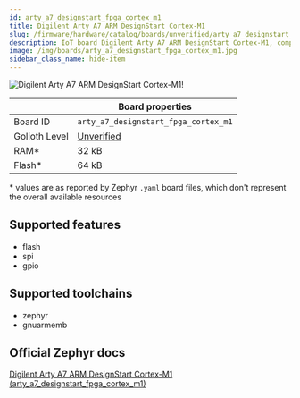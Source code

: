 ```yaml
---
id: arty_a7_designstart_fpga_cortex_m1
title: Digilent Arty A7 ARM DesignStart Cortex-M1
slug: /firmware/hardware/catalog/boards/unverified/arty_a7_designstart_fpga_cortex_m1
description: IoT board Digilent Arty A7 ARM DesignStart Cortex-M1, compatible with Golioth at unverified level.
image: /img/boards/arty_a7_designstart_fpga_cortex_m1.jpg
sidebar_class_name: hide-item
---
```


[//]: # (This is an auto-generated file, do not edit! Changes to it will be lost upon re-generation)

![Digilent Arty A7 ARM DesignStart Cortex-M1!](/img/boards/arty_a7_designstart_fpga_cortex_m1.jpg "Digilent Arty A7 ARM DesignStart Cortex-M1")

|                | Board properties     |
| -------------  | -------------------- |
| Board ID       | `arty_a7_designstart_fpga_cortex_m1` |
| Golioth Level  | [Unverified](/firmware/hardware#unverified-boards) |
| RAM*           | 32 kB |
| Flash*         | 64 kB |

\* values are as reported by Zephyr `.yaml` board files, which don't represent the overall available resources



## Supported features

* flash
* spi
* gpio

## Supported toolchains

* zephyr
* gnuarmemb

## Official Zephyr docs

[Digilent Arty A7 ARM DesignStart Cortex-M1 (arty_a7_designstart_fpga_cortex_m1)](https://docs.zephyrproject.org/latest/boards/digilent/arty_a7/doc/index.html)
